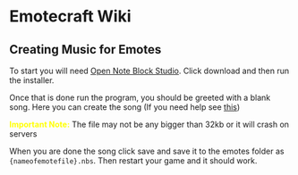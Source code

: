 # Emotecraft Wiki

## Creating Music for Emotes

To start you will need [Open Note Block Studio](https://opennbs.org/). Click download and then run the installer.

Once that is done run the program, you should be greeted with a blank song. Here you can create the song (If you need help see [this](https://www.youtube.com/watch?v=NFXzons84U8))

<stan style="color: yellow;">**Important Note:**</stan> The file may not be any bigger than 32kb or it will crash on servers

When you are done the song click save and save it to the emotes folder as `{nameofemotefile}.nbs`. Then restart your game and it should work.
